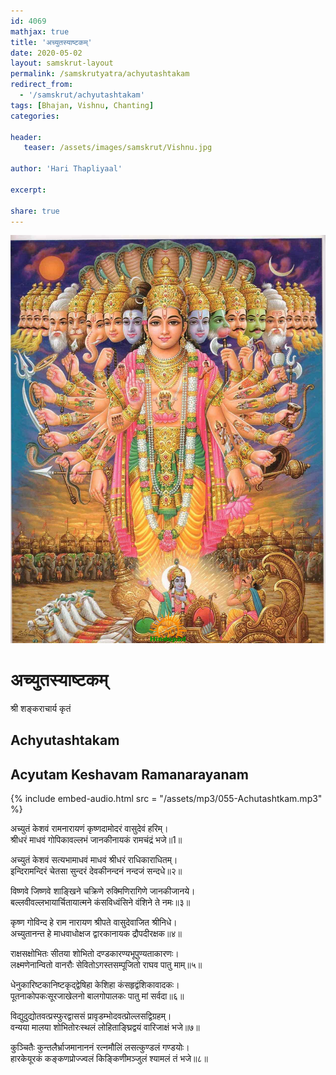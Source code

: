 ```yaml
---    
id: 4069    
mathjax: true    
title: 'अच्युतस्याष्टकम्'    
date: 2020-05-02    
layout: samskrut-layout 
permalink: /samskrutyatra/achyutashtakam
redirect_from: 
  - '/samskrut/achyutashtakam'
tags: [Bhajan, Vishnu, Chanting]    
categories:    
    
header:    
   teaser: /assets/images/samskrut/Vishnu.jpg    
    
author: 'Hari Thapliyaal'    
    
excerpt:    
    
share: true    
---    
```

    
![](/assets/images/samskrut/Vishnu.jpg)    
    
# अच्युतस्याष्टकम्    
श्री शङ्कराचार्य कृतं    
    
## Achyutashtakam     
    
## Acyutam Keshavam Ramanarayanam    
    
{% include embed-audio.html src = "/assets/mp3/055-Achutashtkam.mp3" %}     
    
अच्युतं केशवं रामनारायणं कृष्णदामोदरं वासुदेवं हरिम्।    
श्रीधरं माधवं गोपिकावल्लभं जानकीनायकं रामचंद्रं भजे॥1॥    
    
अच्युतं केशवं सत्यभामाधवं माधवं श्रीधरं राधिकाराधितम्।    
इन्दिरामन्दिरं चेतसा सुन्दरं देवकीनन्दनं नन्दजं सन्दधे॥२॥    
    
विष्णवे जिष्णवे शाङ्खिने चक्रिणे रुक्मिणिरागिणे जानकीजानये।    
बल्लवीवल्लभायार्चितायात्मने कंसविध्वंसिने वंशिने ते नमः॥३॥    
    
कृष्ण गोविन्द हे राम नारायण श्रीपते वासुदेवाजित श्रीनिधे।    
अच्युतानन्त हे माधवाधोक्षज द्वारकानायक द्रौपदीरक्षक॥४॥    
    
राक्षसक्षोभितः सीतया शोभितो दण्डकारण्यभूपुण्यताकारणः।    
लक्ष्मणेनान्वितो वानरौः सेवितोऽगस्तसम्पूजितो राघव पातु माम्॥५॥    
    
धेनुकारिष्टकानिष्टकृद्द्वेषिहा केशिहा कंसहृद्वंशिकावादकः।    
पूतनाकोपकःसूरजाखेलनो बालगोपालकः पातु मां सर्वदा॥६॥    
    
विद्युदुद्योतवत्प्रस्फुरद्वाससं प्रावृडम्भोदवत्प्रोल्लसद्विग्रहम्।    
वन्यया मालया शोभितोरःस्थलं लोहिताङ्घ्रिद्वयं वारिजाक्षं भजे॥७॥    
    
कुञ्चितैः कुन्तलैर्भ्राजमानाननं रत्नमौलिं लसत्कुण्डलं गण्डयोः।    
हारकेयूरकं कङ्कणप्रोज्ज्वलं किङ्किणीमञ्जुलं श्यामलं तं भजे॥८॥    
    
